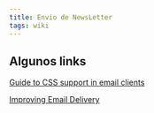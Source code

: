```yaml
---
title: Envio de NewsLetter
tags: wiki
---
```


Algunos links
-------------

[Guide to CSS support in email
clients](http://www.campaignmonitor.com/css/)

[Improving Email Delivery](http://jonathan.hilgeman.com/tag/mail)
